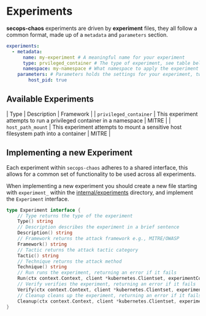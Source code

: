 # Experiments

**secops-chaos** experiments are driven by **experiment** files, they all follow a common format, made up of a `metadata` and `parameters` section.

``` yaml
experiments:
  - metadata:
      name: my-experiment # A meaningful name for your experiment
      type: prvileged_container # The type of experiment, see table below for a list of valid types
      namespace: my-namespace # What namespace to apply the experiment to
    parameters: # Parameters holds the settings for your experiment, tweak them to suit your needs.
        host_pid: true 
```


## Available Experiments

| Type                   | Description                                                                         | Framework |
| `privileged_container` | This experiment attempts to run a privileged container in a namespace               | MITRE     |
| `host_path_mount`      | This experiment attempts to mount a sensitive host filesystem path into a container | MITRE     |


## Implementing a new Experiment

Each experiment within `secops-chaos` adheres to a shared interface, this allows for a common set of functionality to be used across all experiments.

When implementing a new experiment you should create a new file starting with `experiment_` within the [internal/experiments](https://github.com/OperantAI/secops-chaos/blob/main/internal/experiments/) directory, and implement the `Experiment` interface.

```go
type Experiment interface {
	// Type returns the type of the experiment
	Type() string
	// Description describes the experiment in a brief sentence
	Description() string
	// Framework returns the attack framework e.g., MITRE/OWASP
	Framework() string
	// Tactic returns the attack tactic category
	Tactic() string
	// Technique returns the attack method
	Technique() string
	// Run runs the experiment, returning an error if it fails
	Run(ctx context.Context, client *kubernetes.Clientset, experimentConfig *ExperimentConfig) error
	// Verify verifies the experiment, returning an error if it fails
	Verify(ctx context.Context, client *kubernetes.Clientset, experimentConfig *ExperimentConfig) (*Outcome, error)
	// Cleanup cleans up the experiment, returning an error if it fails
	Cleanup(ctx context.Context, client *kubernetes.Clientset, experimentConfig *ExperimentConfig) error
}
```
